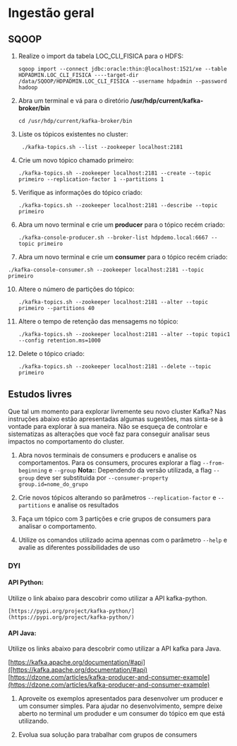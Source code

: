# Ingestão geral


## SQOOP

1. Realize o import da tabela LOC_CLI_FISICA para o HDFS:
   ```
   sqoop import --connect jdbc:oracle:thin:@localhost:1521/xe --table HDPADMIN.LOC_CLI_FISICA ----target-dir /data/SQOOP/HDPADMIN.LOC_CLI_FISICA --username hdpadmin --password hadoop
   ```
   

2. Abra um terminal e vá para o diretório **/usr/hdp/current/kafka-broker/bin**
   ``` 
   cd /usr/hdp/current/kafka-broker/bin
   ``` 
   
3. Liste os tópicos existentes no cluster:
   ```
    ./kafka-topics.sh --list --zookeeper localhost:2181
   ```

4. Crie um novo tópico chamado primeiro:
    ```
    ./kafka-topics.sh --zookeeper localhost:2181 --create --topic primeiro --replication-factor 1 --partitions 1
    ```
5. Verifique as informações do tópico criado:
   ```
   ./kafka-topics.sh --zookeeper localhost:2181 --describe --topic primeiro
    ```
6. Abra um novo terminal e crie um **producer** para o tópico recém criado:
   ```
   ./kafka-console-producer.sh --broker-list hdpdemo.local:6667 --topic primeiro
   ```

7.  Abra um novo terminal e crie um **consumer** para o tópico recém criado:
   ```
   ./kafka-console-consumer.sh --zookeeper localhost:2181 --topic primeiro
   ```

10. Altere o número de partições do tópico:
    ```
    ./kafka-topics.sh --zookeeper localhost:2181 --alter --topic primeiro --partitions 40
    ```
    
11. Altere o tempo de retenção das mensagems no tópico:
    ```
    ./kafka-topics.sh --zookeeper localhost:2181 --alter --topic topic1 --config retention.ms=1000
    ```

12. Delete o tópico criado:
    ```
    ./kafka-topics.sh --zookeeper localhost:2181 --delete --topic primeiro
    ```

    
## Estudos livres

Que tal um momento para explorar livremente seu novo cluster Kafka? Nas instruções abaixo estão apresentadas algumas sugestões, mas sinta-se à vontade para explorar à sua maneira. Não se esqueça de controlar e sistematizas as alterações que você faz para conseguir analisar seus impactos no comportamento do cluster.

1. Abra novos terminais de consumers e producers e analise os comportamentos. Para os consumers, procures explorar a flag `--from-beginning` e `--group`
   **Nota:**: Dependendo da versão utilizada, a flag `--group` deve ser substituida por `--consumer-property group.id=nome_do_grupo`

2. Crie novos tópicos alterando so parâmetros `--replication-factor` e `--partitions` e analise os resultados

3. Faça um tópico com 3 partições e crie grupos de consumers para analisar o comportamento.

4. Utilize os comandos utilizado acima apennas com o parâmetro `--help` e avalie as diferentes possibilidades de uso


### DYI

#### API Python:

   Utilize o link abaixo para descobrir como utilizar a API kafka-python.

    [https://pypi.org/project/kafka-python/](https://pypi.org/project/kafka-python/)

#### API Java:

   Utilize os links abaixo para descobrir como utilizar a API kafka para Java.

   [https://kafka.apache.org/documentation/#api]([https://kafka.apache.org/documentation/#api)
   [https://dzone.com/articles/kafka-producer-and-consumer-example](https://dzone.com/articles/kafka-producer-and-consumer-example)


1. Aproveite os exemplos apresentados para desenvolver um producer e um consumer simples. Para ajudar no desenvolvimento, sempre deixe aberto no terminal um produder e um consumer do tópico em que está utilizando.

2. Evolua sua solução para trabalhar com grupos de consumers 
